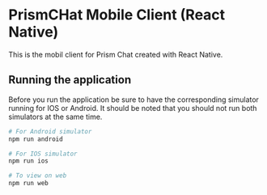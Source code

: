 # PrismCHat Mobile Client (React Native)

This is the mobil client for Prism Chat created with React Native.

## Running the application

Before you run the application be sure to have the corresponding simulator running for IOS or Android. It should be noted that you should not run both simulators at the same time.

``` bash
# For Android simulator
npm run android

# For IOS simulator
npm run ios

# To view on web
npm run web
```
